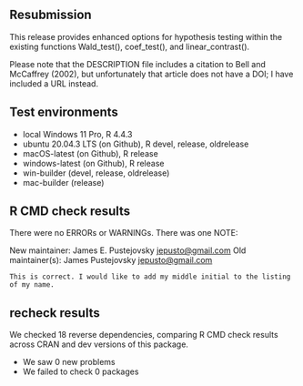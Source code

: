 ## Resubmission

This release provides enhanced options for hypothesis testing within the existing functions Wald_test(), coef_test(), and linear_contrast().

Please note that the DESCRIPTION file includes a citation to Bell and McCaffrey (2002), but unfortunately that article does not have a DOI; I have included a URL instead.

## Test environments

* local Windows 11 Pro, R 4.4.3
* ubuntu 20.04.3 LTS (on Github), R devel, release, oldrelease
* macOS-latest (on Github), R release
* windows-latest (on Github), R release
* win-builder (devel, release, oldrelease)
* mac-builder (release)

## R CMD check results

There were no ERRORs or WARNINGs. There was one NOTE:

New maintainer:
  James E. Pustejovsky <jepusto@gmail.com>
Old maintainer(s):
  James Pustejovsky <jepusto@gmail.com>
  
    This is correct. I would like to add my middle initial to the listing of my name.

## recheck results

We checked 18 reverse dependencies, comparing R CMD check results across CRAN and dev versions of this package.

 * We saw 0 new problems
 * We failed to check 0 packages

